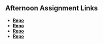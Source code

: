 ## Afternoon Assignment Links

* **[Repo](https://github.com/Porter12346/burgershack)**
* **[Repo](https://github.com/Porter12346/<ASSIGNMENT_REPO>)**
* **[Repo](https://github.com/Porter12346/<ASSIGNMENT_REPO>)**
* **[Repo](https://github.com/Porter12346/<ASSIGNMENT_REPO>)**

